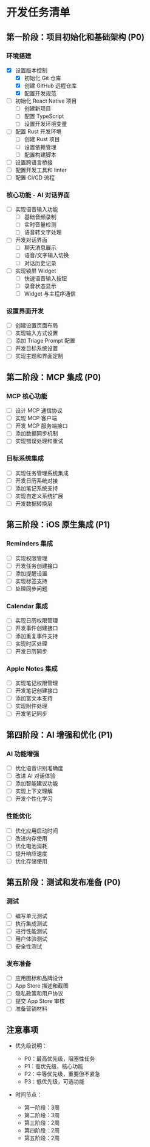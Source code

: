 # 开发任务清单

## 第一阶段：项目初始化和基础架构 (P0)

### 环境搭建
- [x] 设置版本控制
  - [x] 初始化 Git 仓库
  - [x] 创建 GitHub 远程仓库
  - [x] 配置开发规范
- [ ] 初始化 React Native 项目
  - [ ] 创建新项目
  - [ ] 配置 TypeScript
  - [ ] 设置开发环境变量
- [ ] 配置 Rust 开发环境
  - [ ] 创建 Rust 项目
  - [ ] 设置依赖管理
  - [ ] 配置构建脚本
- [ ] 设置跨语言桥接
- [ ] 配置开发工具和 linter
- [ ] 配置 CI/CD 流程

### 核心功能 - AI 对话界面
- [ ] 实现语音输入功能
  - [ ] 基础音频录制
  - [ ] 实时音量检测
  - [ ] 语音转文字处理
- [ ] 开发对话界面
  - [ ] 聊天消息展示
  - [ ] 语音/文字输入切换
  - [ ] 对话历史记录
- [ ] 实现锁屏 Widget
  - [ ] 快速语音输入按钮
  - [ ] 录音状态显示
  - [ ] Widget 与主程序通信

### 设置界面开发
- [ ] 创建设置页面布局
- [ ] 实现输入方式设置
- [ ] 添加 Triage Prompt 配置
- [ ] 开发目标系统设置
- [ ] 实现主题和界面定制

## 第二阶段：MCP 集成 (P0)

### MCP 核心功能
- [ ] 设计 MCP 通信协议
- [ ] 实现 MCP 客户端
- [ ] 开发 MCP 服务端接口
- [ ] 添加数据同步机制
- [ ] 实现错误处理和重试

### 目标系统集成
- [ ] 实现任务管理系统集成
- [ ] 开发日历系统对接
- [ ] 添加笔记系统支持
- [ ] 实现自定义系统扩展
- [ ] 开发数据转换层

## 第三阶段：iOS 原生集成 (P1)

### Reminders 集成
- [ ] 实现权限管理
- [ ] 开发任务创建接口
- [ ] 添加提醒设置
- [ ] 实现标签支持
- [ ] 处理同步问题

### Calendar 集成
- [ ] 实现日历权限管理
- [ ] 开发事件创建接口
- [ ] 添加重复事件支持
- [ ] 实现时区处理
- [ ] 开发日历同步

### Apple Notes 集成
- [ ] 实现笔记权限管理
- [ ] 开发笔记创建接口
- [ ] 添加富文本支持
- [ ] 实现附件处理
- [ ] 开发笔记同步

## 第四阶段：AI 增强和优化 (P1)

### AI 功能增强
- [ ] 优化语音识别准确度
- [ ] 改进 AI 对话体验
- [ ] 添加智能建议功能
- [ ] 实现上下文理解
- [ ] 开发个性化学习

### 性能优化
- [ ] 优化应用启动时间
- [ ] 改进内存使用
- [ ] 优化电池消耗
- [ ] 提升响应速度
- [ ] 优化存储使用

## 第五阶段：测试和发布准备 (P0)

### 测试
- [ ] 编写单元测试
- [ ] 执行集成测试
- [ ] 进行性能测试
- [ ] 用户体验测试
- [ ] 安全性测试

### 发布准备
- [ ] 应用图标和品牌设计
- [ ] App Store 描述和截图
- [ ] 隐私政策和用户协议
- [ ] 提交 App Store 审核
- [ ] 准备营销材料

## 注意事项
- 优先级说明：
  - P0：最高优先级，阻塞性任务
  - P1：高优先级，核心功能
  - P2：中等优先级，重要但不紧急
  - P3：低优先级，可选功能

- 时间节点：
  - 第一阶段：3周
  - 第二阶段：3周
  - 第三阶段：2周
  - 第四阶段：2周
  - 第五阶段：2周 